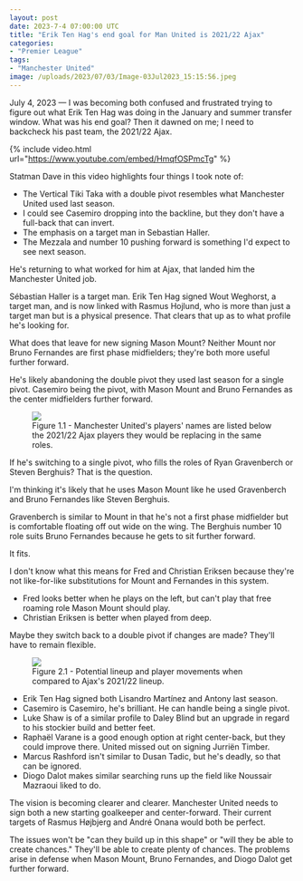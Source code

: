 ```yaml
---
layout: post
date: 2023-7-4 07:00:00 UTC
title: "Erik Ten Hag's end goal for Man United is 2021/22 Ajax" 
categories: 
- "Premier League"
tags: 
- "Manchester United" 
image: /uploads/2023/07/03/Image-03Jul2023_15:15:56.jpeg
---
```


July 4, 2023 — I was becoming both confused and frustrated trying to figure out what Erik Ten Hag was doing in the January and summer transfer window. What was his end goal? Then it dawned on me; I need to backcheck his past team, the 2021/22 Ajax.

<!---more--->

{% include video.html url="https://www.youtube.com/embed/HmqfOSPmcTg" %}

Statman Dave in this video highlights four things I took note of:

- The Vertical Tiki Taka with a double pivot resembles what Manchester United used last season.
- I could see Casemiro dropping into the backline, but they don't have a full-back that can invert.
- The emphasis on a target man in Sebastian Haller.
- The Mezzala and number 10 pushing forward is something I'd expect to see next season.

He's returning to what worked for him at Ajax, that landed him the Manchester United job.

Sébastian Haller is a target man. Erik Ten Hag signed Wout Weghorst, a target man, and is now linked with Rasmus Hojlund, who is more than just a target man but is a physical presence. That clears that up as to what profile he's looking for.

What does that leave for new signing Mason Mount? Neither Mount nor Bruno Fernandes are first phase midfielders; they're both more useful further forward.

He's likely abandoning the double pivot they used last season for a single pivot. Casemiro being the pivot, with Mason Mount and Bruno Fernandes as the center midfielders further forward.

<figure>
    <img src="https://tacticsjournal.com/uploads/2023/07/03/Image-03Jul2023_15:15:56.jpeg">
    <figcaption>Figure 1.1 - Manchester United's players' names are listed below the 2021/22 Ajax players they would be replacing in the same roles.</figcaption>
</figure>

If he's switching to a single pivot, who fills the roles of Ryan Gravenberch or Steven Berghuis? That is the question.

I'm thinking it's likely that he uses Mason Mount like he used Gravenberch and Bruno Fernandes like Steven Berghuis.

Gravenberch is similar to Mount in that he's not a first phase midfielder but is comfortable floating off out wide on the wing. The Berghuis number 10 role suits Bruno Fernandes because he gets to sit further forward.

It fits.

I don't know what this means for Fred and Christian Eriksen because they're not like-for-like substitutions for Mount and Fernandes in this system. 

- Fred looks better when he plays on the left, but can't play that free roaming role Mason Mount should play. 
- Christian Eriksen is better when played from deep.

Maybe they switch back to a double pivot if changes are made? They'll have to remain flexible. 

<figure>
    <img src="https://tacticsjournal.com/uploads/2023/07/03/Image-03Jul2023_15:15:38.jpeg">
    <figcaption>Figure 2.1 - Potential lineup and player movements when compared to Ajax's 2021/22 lineup.</figcaption>
</figure>

- Erik Ten Hag signed both Lisandro Martínez and Antony last season.
- Casemiro is Casemiro, he's brilliant. He can handle being a single pivot.
- Luke Shaw is of a similar profile to Daley Blind but an upgrade in regard to his stockier build and better feet.
- Raphaël Varane is a good enough option at right center-back, but they could improve there. United missed out on signing Jurriën Timber.
- Marcus Rashford isn't similar to Dusan Tadic, but he's deadly, so that can be ignored.
- Diogo Dalot makes similar searching runs up the field like Noussair Mazraoui liked to do.

The vision is becoming clearer and clearer. Manchester United needs to sign both a new starting goalkeeper and center-forward. Their current targets of Rasmus Højbjerg and André Onana would both be perfect.

The issues won't be "can they build up in this shape" or "will they be able to create chances." They'll be able to create plenty of chances. The problems arise in defense when Mason Mount, Bruno Fernandes, and Diogo Dalot get further forward.
